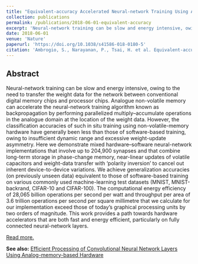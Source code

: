 ```yaml
---
title: "Equivalent-accuracy Accelerated Neural-network Training Using Analogue Memory"
collection: publications
permalink: /publications/2018-06-01-equivalent-accuracy
excerpt: 'Neural-network training can be slow and energy intensive, owing to the need to transfer the weight data for the network between conventional digital memory chips and processor chips. Analogue non-volatile memory can accelerate the neural-network training algorithm known as backpropagation by performing parallelized multiply–accumulate operations in the analogue domain at the location of the weight data.'
date: 2018-06-01
venue: 'Nature'
paperurl: 'https://doi.org/10.1038/s41586-018-0180-5'
citation: 'Ambrogio, S., Narayanan, P., Tsai, H. et al. Equivalent-accuracy accelerated neural-network training using analogue memory. Nature 558, 60–67 (2018). https://doi.org/10.1038/s41586-018-0180-5.'
---
```


## Abstract

Neural-network training can be slow and energy intensive, owing to the need to transfer the weight
data for the network between conventional digital memory chips and processor chips. Analogue
non-volatile memory can accelerate the neural-network training algorithm known as backpropagation
by performing parallelized multiply–accumulate operations in the analogue domain at the location of
the weight data. However, the classification accuracies of such in situ training using
non-volatile-memory hardware have generally been less than those of software-based training, owing
to insufficient dynamic range and excessive weight-update asymmetry. Here we demonstrate mixed
hardware–software neural-network implementations that involve up to 204,900 synapses and that
combine long-term storage in phase-change memory, near-linear updates of volatile capacitors and
weight-data transfer with ‘polarity inversion’ to cancel out inherent device-to-device
variations. We achieve generalization accuracies (on previously unseen data) equivalent to those of
software-based training on various commonly used machine-learning test datasets (MNIST,
MNIST-backrand, CIFAR-10 and CIFAR-100). The computational energy efficiency of 28,065 billion
operations per second per watt and throughput per area of 3.6 trillion operations per second per
square millimetre that we calculate for our implementation exceed those of today’s graphical
processing units by two orders of magnitude. This work provides a path towards hardware
accelerators that are both fast and energy efficient, particularly on fully connected
neural-network layers.

[Read more.](https://doi.org/10.1038/s41586-018-0180-5)

**See also:** [Efficient Processing of Convolutional Neural Network Layers Using
Analog-memory-based Hardware](https://benjamindkilleen.com/publications/2020-04-16-efficient-processing)
